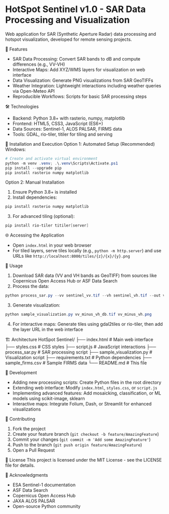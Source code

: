 # HotSpot Sentinel v1.0 - SAR Data Processing and Visualization

Web application for SAR (Synthetic Aperture Radar) data processing and hotspot visualization, developed for remote sensing projects.

🚀 Features
- SAR Data Processing: Convert SAR bands to dB and compute differences (e.g., VV-VH)
- Interactive Maps: Add XYZ/WMS layers for visualization on web interface
- Data Visualization: Generate PNG visualizations from SAR GeoTIFFs
- Weather Integration: Lightweight interactions including weather queries via Open-Meteo API
- Reproducible Workflows: Scripts for basic SAR processing steps

🛠️ Technologies
- Backend: Python 3.8+ with rasterio, numpy, matplotlib
- Frontend: HTML5, CSS3, JavaScript (ES6+)
- Data Sources: Sentinel-1, ALOS PALSAR, FIRMS data
- Tools: GDAL, rio-tiler, titiler for tiling and serving

🚀 Installation and Execution
Option 1: Automated Setup (Recommended)
Windows:
```powershell
# Create and activate virtual environment
python -m venv .venv; .\.venv\Scripts\Activate.ps1
pip install --upgrade pip
pip install rasterio numpy matplotlib
```

Option 2: Manual Installation
1. Ensure Python 3.8+ is installed
2. Install dependencies:
```powershell
pip install rasterio numpy matplotlib
```
3. For advanced tiling (optional):
```powershell
pip install rio-tiler titiler[server]
```

🌐 Accessing the Application
- Open `index.html` in your web browser
- For tiled layers, serve tiles locally (e.g., `python -m http.server`) and use URLs like `http://localhost:8000/tiles/{z}/{x}/{y}.png`

📖 Usage
1. Download SAR data (VV and VH bands as GeoTIFF) from sources like Copernicus Open Access Hub or ASF Data Search
2. Process the data:
```powershell
python process_sar.py --vv sentinel_vv.tif --vh sentinel_vh.tif --out vv_minus_vh_db.tif
```
3. Generate visualization:
```powershell
python sample_visualization.py vv_minus_vh_db.tif vv_minus_vh.png
```
4. For interactive maps: Generate tiles using gdal2tiles or rio-tiler, then add the layer URL in the web interface

🏗️ Architecture
HotSpot Sentinel/
├── index.html          # Main web interface
├── styles.css          # CSS styles
├── script.js           # JavaScript interactions
├── process_sar.py      # SAR processing script
├── sample_visualization.py  # Visualization script
├── requirements.txt    # Python dependencies
├── sample_firms.csv    # Sample FIRMS data
└── README.md           # This file

🔧 Development
- Adding new processing scripts: Create Python files in the root directory
- Extending web interface: Modify `index.html`, `styles.css`, or `script.js`
- Implementing advanced features: Add mosaicking, classification, or ML models using scikit-image, sklearn
- Interactive maps: Integrate Folium, Dash, or Streamlit for enhanced visualizations

🤝 Contributing
1. Fork the project
2. Create your feature branch (`git checkout -b feature/AmazingFeature`)
3. Commit your changes (`git commit -m 'Add some AmazingFeature'`)
4. Push to the branch (`git push origin feature/AmazingFeature`)
5. Open a Pull Request

📄 License
This project is licensed under the MIT License - see the LICENSE file for details.

🙏 Acknowledgments
- ESA Sentinel-1 documentation
- ASF Data Search
- Copernicus Open Access Hub
- JAXA ALOS PALSAR
- Open-source Python community
